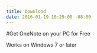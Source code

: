```yaml
---
title: Download
date: 2016-01-19 10:29:00 -08:00
---
```


#Get OneNote on your PC for Free

Works on Windows 7 or later